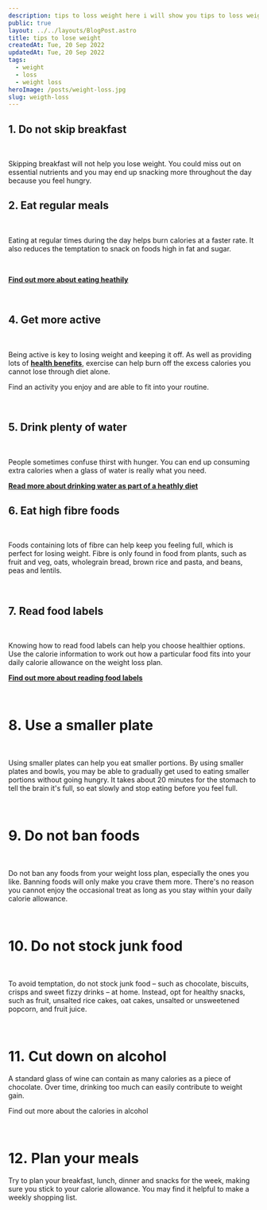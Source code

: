 ```yaml
---
description: tips to loss weight here i will show you tips to loss weigth without hard working
public: true
layout: ../../layouts/BlogPost.astro
title: tips to lose weight
createdAt: Tue, 20 Sep 2022
updatedAt: Tue, 20 Sep 2022
tags:
  - weight
  - loss
  - weight loss
heroImage: /posts/weight-loss.jpg
slug: weigth-loss
---
```


## 1. Do not skip breakfast

</br>

Skipping breakfast will not help you lose weight. You could miss out on essential nutrients and you may end up snacking more throughout the day because you feel hungry.

## 2. Eat regular meals

</br>

Eating at regular times during the day helps burn calories at a faster rate. It also reduces the temptation to snack on foods high in fat and sugar.

</br>

**[Find out more about eating heathily](https://www.nhs.uk/live-well/eat-well/how-to-eat-a-balanced-diet/)**

</br>

## 4. Get more active

</br>

Being active is key to losing weight and keeping it off. As well as providing lots of
**[health benefits](https://www.nhs.uk/live-well/exercise/exercise-health-benefits/)**, exercise can help burn off the excess calories you cannot lose through diet alone.

Find an activity you enjoy and are able to fit into your routine.

</br>

## 5. Drink plenty of water

</br>

People sometimes confuse thirst with hunger. You can end up consuming extra calories when a glass of water is really what you need.

**<a href="https://www.nhs.uk/live-well/eat-well/food-guidelines-and-food-labels/water-drinks-nutrition/" class="underline underline-offset-2 hover:text-orange-500 decoration-orange-500" target="_blank">Read more about drinking water as part of a heathly diet</a>**
</br>

## 6. Eat high fibre foods

</br>

Foods containing lots of fibre can help keep you feeling full, which is perfect for losing weight. Fibre is only found in food from plants, such as fruit and veg, oats, wholegrain bread, brown rice and pasta, and beans, peas and lentils.

</br>

## 7. Read food labels

</br>

Knowing how to read food labels can help you choose healthier options. Use the calorie information to work out how a particular food fits into your daily calorie allowance on the weight loss plan.

**<a href="https://www.nhs.uk/live-well/eat-well/food-guidelines-and-food-labels/how-to-read-food-labels/" class="underline underline-offset-2 hover:text-orange-500 decoration-orange-500" target="_blank">Find out more about reading food labels</a>**

</br>

# 8. Use a smaller plate

</br>

Using smaller plates can help you eat smaller portions. By using smaller plates and bowls, you may be able to gradually get used to eating smaller portions without going hungry. It takes about 20 minutes for the stomach to tell the brain it's full, so eat slowly and stop eating before you feel full.

</br>

# 9. Do not ban foods

</br>

Do not ban any foods from your weight loss plan, especially the ones you like. Banning foods will only make you crave them more. There's no reason you cannot enjoy the occasional treat as long as you stay within your daily calorie allowance.

</br>

# 10. Do not stock junk food

</br>

To avoid temptation, do not stock junk food – such as chocolate, biscuits, crisps and sweet fizzy drinks – at home. Instead, opt for healthy snacks, such as fruit, unsalted rice cakes, oat cakes, unsalted or unsweetened popcorn, and fruit juice.

</br>

# 11. Cut down on alcohol

A standard glass of wine can contain as many calories as a piece of chocolate. Over time, drinking too much can easily contribute to weight gain.

Find out more about the calories in alcohol

</br>

# 12. Plan your meals

Try to plan your breakfast, lunch, dinner and snacks for the week, making sure you stick to your calorie allowance. You may find it helpful to make a weekly shopping list.

</br>

